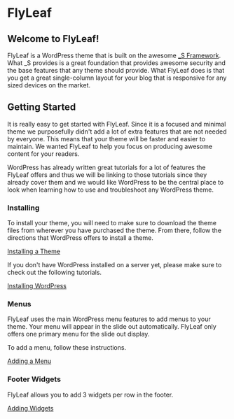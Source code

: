 FlyLeaf
===

Welcome to FlyLeaf! 
---------------
FlyLeaf is a WordPress theme that is built on the awesome [_S Framework](http://underscores.me). What _S provides is a great foundation that provides awesome security and the base features that any theme should provide. What FlyLeaf does is that you get a great single-column layout for your blog that is responsive for any sized devices on the market. 

Getting Started
---------------
 It is really easy to get started with FlyLeaf. Since it is a focused and minimal theme we purposefully didn't add a lot of extra features that are not needed by everyone. This means that your theme will be faster and easier to maintain. We wanted FlyLeaf to help you focus on producing awesome content for your readers. 

 WordPress has already written great tutorials for a lot of features the FlyLeaf offers and thus we will be linking to those tutorials since they already cover them and we would like WordPress to be the central place to look when learning how to use and troubleshoot any WordPress theme. 

### Installing

To install your theme, you will need to make sure to download the theme files from wherever you have purchased the theme. From there, follow the directions that WordPress offers to install a theme. 

[Installing a Theme](http://codex.wordpress.org/Using_Themes)

If you don't have WordPress installed on a server yet, please make sure to check out the following tutorials. 

[Installing WordPress](http://codex.wordpress.org/Installing_WordPress)

### Menus

FlyLeaf uses the main WordPress menu features to add menus to your theme. Your menu will appear in the slide out automatically. FlyLeaf only offers one primary menu for the slide out display. 

To add a menu, follow these instructions. 

[Adding a Menu](http://codex.wordpress.org/WordPress_Menu_User_Guide)

### Footer Widgets 
FlyLeaf allows you to add 3 widgets per row in the footer. 

[Adding Widgets](http://codex.wordpress.org/WordPress_Widgets)